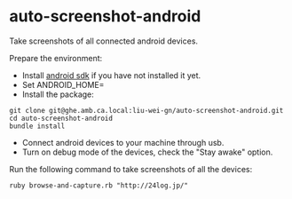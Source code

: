 auto-screenshot-android
=======================

Take screenshots of all connected android devices.

Prepare the environment:

- Install [android sdk](http://developer.android.com/sdk/index.html) if you have not installed it yet.
- Set ANDROID_HOME=<path-to-android-sdk>
- Install the package:

```
git clone git@ghe.amb.ca.local:liu-wei-gn/auto-screenshot-android.git
cd auto-screenshot-android
bundle install
```

- Connect android devices to your machine through usb.
- Turn on debug mode of the devices, check the "Stay awake" option.

Run the following command to take screenshots of all the devices:

```
ruby browse-and-capture.rb "http://24log.jp/"
```

